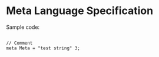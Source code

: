 Meta Language Specification
===========================

Sample code:
<pre><code>
<span class="pl-c">// Comment</span>
<span class="pl-k">meta</span> <span class="code-variable">Meta</span> = <span class="code-string">"test string"</span> <span class="code-number">3</span>;
</code></pre>

